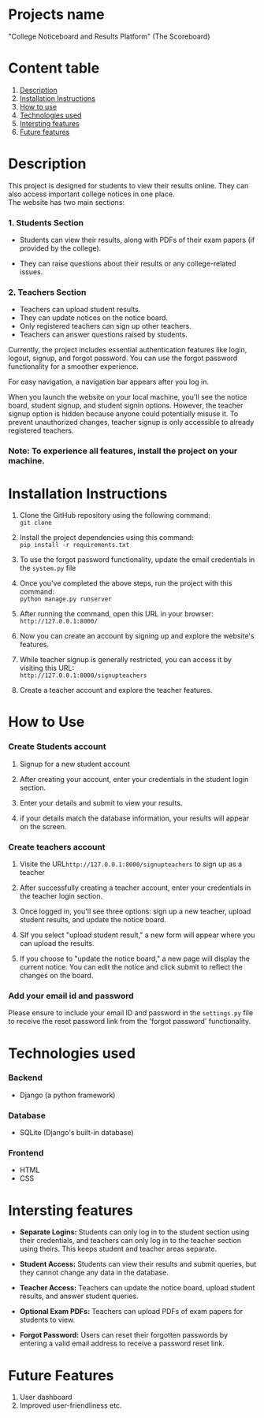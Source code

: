 # Projects name 
"College Noticeboard and Results Platform" (The Scoreboard)

# Content table

1. [Description](#description)  
2. [Installation Instructions](#installation-instructions)  
3. [How to use](#how-to-use)  
4. [Technologies used](#technologies-used)  
5. [Intersting features](#intersting-features)
6. [Future features](#future-features)

# Description
This project is designed for students to view their results online. They can also access important college notices in one place.  
The website has two main sections:
### 1. Students Section  
* Students can view their results, along with PDFs of their exam papers (if provided by the college).

* They can raise questions about their results or any college-related issues.

### 2. Teachers Section  
* Teachers can upload student results.
* They can update notices on the notice board.
* Only registered teachers can sign up other teachers.
* Teachers can answer questions raised by students.

Currently, the project includes essential authentication features like login, logout, signup, and forgot password. You can use the forgot password functionality for a smoother experience.

For easy navigation, a navigation bar appears after you log in.

When you launch the website on your local machine, you'll see the notice board, student signup, and student signin options. However, the teacher signup option is hidden because anyone could potentially misuse it. To prevent unauthorized changes, teacher signup is only accessible to already registered teachers.

### Note: To experience all features, install the project on your machine.

# Installation Instructions
1. Clone the GitHub repository using the following command:  
`git clone`

2. Install the project dependencies using this command:  
```pip install -r requirements.txt```  

3. To use the forgot password functionality, update the email credentials in the `system.py` file  

4. Once you've completed the above steps, run the project with this command:  
```python manage.py runserver```

5. After running the command, open this URL in your browser:  
```http://127.0.0.1:8000/```

6. Now you can create an account by signing up and explore the website's features.

7. While teacher signup is generally restricted, you can access it by visiting this URL:  
```http://127.0.0.1:8000/signupteachers```

8. Create a teacher account and explore the teacher features.

# How to Use
###  Create Students account
1. Signup for a new student account

2. After creating your account, enter your credentials in the student login section.
3. Enter your details and submit to view your results.

4. if your details match the database information, your results will appear on the screen.

### Create teachers account
1. Visite the URL```http://127.0.0.1:8000/signupteachers``` to sign up as a teacher 

2. After successfully creating a teacher account, enter your credentials in the teacher login section.

3. Once logged in, you'll see three options: sign up a new teacher, upload student results, and update the notice board.

4. SIf you select "upload student result," a new form will appear where you can upload the results.

5. If you choose to "update the notice board," a new page will display the current notice. You can edit the notice and click submit to reflect the changes on the board.

### Add your email id and password
Please ensure to include your email ID and password in the `settings.py` file to receive the reset password link from the 'forgot password' functionality.

# Technologies used
### Backend
* Django (a python framework)

### Database
* SQLite (Django's built-in database)
### Frontend
 * HTML
 * CSS

# Intersting features
* **Separate Logins:** Students can only log in to the student section using their credentials, and teachers can only log in to the teacher section using theirs. This keeps student and teacher areas separate.

* **Student Access:** Students can view their results and submit queries, but they cannot change any data in the database.


* **Teacher Access:** Teachers can update the notice board, upload student results, and answer student queries.

* **Optional Exam PDFs:** Teachers can upload PDFs of exam papers for students to view.

* **Forgot Password:** Users can reset their forgotten passwords by entering a valid email address to receive a password reset link.


# Future Features

1. User dashboard
2. Improved user-friendliness etc. 
